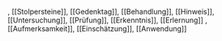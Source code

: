 , [[Stolpersteine]], [[Gedenktag]], [[Behandlung]], [[Hinweis]], [[Untersuchung]], [[Prüfung]], [[Erkenntnis]], [[Erlernung]]
, [[Aufmerksamkeit]], [[Einschätzung]], [[Anwendung]]